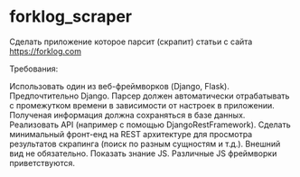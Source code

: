 # forklog_scraper

Сделать приложение которое парсит (скрапит) статьи с сайта https://forklog.com

Требования:

Использовать один из веб-фреймворков (Django, Flask). Предпочтительно Django.
Парсер должен автоматически отрабатывать с промежутком времени в зависимости от настроек в приложении.
Полученая информация должна сохраняться в базе данных.
Реализовать API (например с помощью DjangoRestFramework).
Сделать минимальный фронт-енд на REST архитектуре для просмотра результатов скрапинга (поиск по разным сущностям и т.д.). Внешний вид не обязательно. Показать знание JS. Различные JS фреймворки приветствуются.
